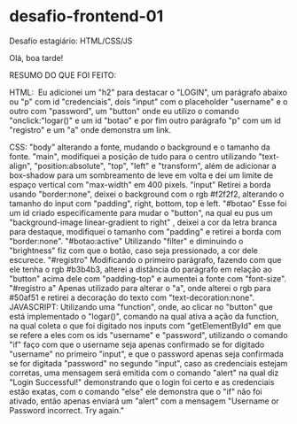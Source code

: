 # desafio-frontend-01
Desafio estagiário: HTML/CSS/JS

Olá, boa tarde!

RESUMO DO QUE FOI FEITO:

HTML: 
Eu adicionei um "h2" para destacar o "LOGIN", um parágrafo abaixo ou "p" com id "credenciais", dois "input" com o placeholder "username" e o outro com "password", um "button" onde eu utilizo o comando "onclick:"logar()" e um id "botao" e por fim outro parágrafo "p" com um id "registro" e um "a" onde demonstra um link.

CSS:
"body" alterando a fonte, mudando o background e o tamanho da fonte.
"main", modifiquei a posição de tudo para o centro utilizando "text-align", "position:absolute", "top", "left" e "transform", além de adicionar a box-shadow para um sombreamento de leve em volta e dei um limite de espaço vertical com "max-width" em 400 pixels.
"input" Retirei a borda usando "border:none", deixei o background com o rgb #f2f2f2, alterando o tamanho do input com "padding", right, bottom, top e left.
"#botao" Esse foi um id criado especificamente para mudar o "button", na qual eu pus um "background-image linear-gradient to right" , deixei a cor da letra branca para destaque, modifiquei o tamanho com "padding" e retirei a borda com "border:none".
"#botao:active" Utilizando "filter" e diminuindo o "brightness" fiz com que o botão, caso seja pressionado, a cor dele escurece.
"#registro" Modificando o primeiro parágrafo, fazendo com que ele tenha o rgb #b3b4b3, alterei a distância do parágrafo em relação ao "button" acima dele com "padding-top" e aumentei a fonte com "font-size".
"#registro a" Apenas utilizado para alterar o "a", onde alterei o rgb para #50af51 e retirei a decoração do texto com "text-decoration:none".
 
JAVASCRIPT:
Utilizando uma "function", onde, ao clicar no "button" que está implementado o "logar()", comando na qual ativa a ação da function, na qual coleta o que foi digitado nos inputs com "getElementById" em que se refere a eles com os ids "username" e "password", utilizando o comando "if" faço com que o username seja apenas confirmado se for digitado "username" no primeiro "input", e que o password apenas seja confirmada se for digitada "password" no segundo "input", caso as credenciais estejam corretas, uma mensagem será emitida com o comando "alert" na qual diz "Login Successful!" demonstrando que o login foi certo e as credenciais estão exatas, com o comando "else" ele demonstra que o "if" não foi ativado, então apenas enviará um "alert" com a mensagem "Username or Password incorrect. Try again."
